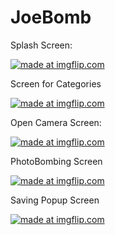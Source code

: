 # JoeBomb

Splash Screen: 

<a href="https://imgflip.com/i/3pkr1n"><img src="https://i.imgflip.com/3pkr1n.jpg" title="made at imgflip.com"/></a>

Screen for Categories 

<a href="https://imgflip.com/i/3pkrdc"><img src="https://i.imgflip.com/3pkrdc.jpg" title="made at imgflip.com"/></a>

Open Camera Screen: 

<a href="https://imgflip.com/i/3pkt9q"><img src="https://i.imgflip.com/3pkt9q.jpg" title="made at imgflip.com"/></a>

PhotoBombing Screen 

<a href="https://imgflip.com/i/3pktdh"><img src="https://i.imgflip.com/3pktdh.jpg" title="made at imgflip.com"/></a>

Saving Popup Screen 

<a href="https://imgflip.com/i/3pkthc"><img src="https://i.imgflip.com/3pkthc.jpg" title="made at imgflip.com"/></a>



